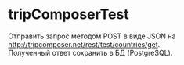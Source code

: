 # tripComposerTest
Отправить запрос методом POST в виде JSON на http://tripcomposer.net/rest/test/countries/get.   
Полученный ответ сохранить в БД (PostgreSQL).
